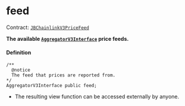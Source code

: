 # feed

Contract: [`JBChainlinkV3PriceFeed`](/api/contracts/or-price-feeds/jbchainlinkv3pricefeed/README.md)

**The available [`AggregatorV3Interface`](https://docs.chain.link/price-feeds-api-reference/) price feeds.**

#### Definition

```
/** 
  @notice 
  The feed that prices are reported from.
*/
AggregatorV3Interface public feed;
```

* The resulting view function can be accessed externally by anyone.
